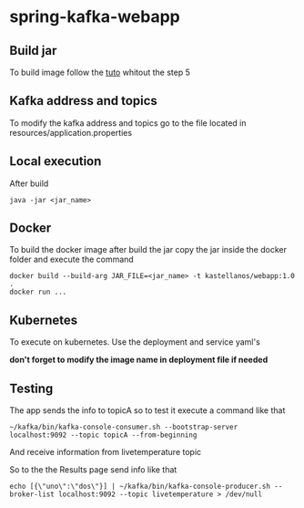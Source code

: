# spring-kafka-webapp


## Build jar

To build image follow the [tuto](https://docs.aws.amazon.com/lambda/latest/dg/java-create-jar-pkg-maven-and-eclipse.html)
whitout the step 5

## Kafka address and topics

To modify the kafka address and topics go to the file located in resources/application.properties

## Local execution

After build

```
java -jar <jar_name>
```

## Docker

To build the docker image after build the jar copy the jar inside the docker folder and execute the command

```
docker build --build-arg JAR_FILE=<jar_name> -t kastellanos/webapp:1.0 .
docker run ...
```

## Kubernetes

To execute on kubernetes. Use the deployment and service yaml's

**don't forget to modify the image name in deployment file if needed**


## Testing

The app sends the info to topicA so to test it execute a command like that

```
~/kafka/bin/kafka-console-consumer.sh --bootstrap-server localhost:9092 --topic topicA --from-beginning
```

And receive information from livetemperature topic

So to the the Results page send info like that

```
echo [{\"uno\":\"dos\"}] | ~/kafka/bin/kafka-console-producer.sh --broker-list localhost:9092 --topic livetemperature > /dev/null
```

